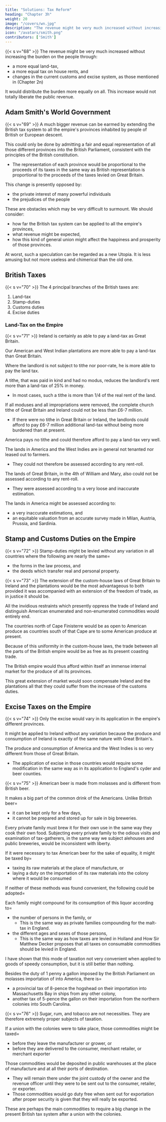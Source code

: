```yaml
---
title: "Solutions: Tax Reform"
heading: "Chapter 3h"
weight: 20
image: "/covers/wn.jpg"
description: "The revenue might be very much increased without increasing the burden on the people"
icon: "/avatars/smith.png"
contributors: ['Smith']
---
```




{{< s v="68" >}} The revenue might be very much increased without increasing the burden on the people through:
- a more equal land-tax,
- a more equal tax on house rents, and
- changes in the current customs and excise system, as those mentioned in (Chapter 2n)

It would distribute the burden more equally on all. This increase would not totally liberate the public revenue<!--  or even totally compensate the further accumulation of the public debt in the next war -->.


## Adam Smith's World Government

{{< s v="69" >}} A much bigger revenue can be earmed by extending the British tax system to all the empire's provinces inhabited by people of British or European descent. 

This could only be done by admitting a fair and equal representation of all those different provinces into the British Parliament, consistent with the principles of the British constitution.
- The representation of each province would be proportional to the proceeds of its taxes in the same way as British representation is proportional to the proceeds of the taxes levied on Great Britain.

This change is presently opposed by:
- the private interest of many powerful individuals
- the prejudices of the people

These are obstacles which may be very difficult to surmount. We should consider: 
- how far the British tax system can be applied to all the empire's provinces,
- what revenue might be expected,
- how this kind of general union might affect the happiness and prosperity of those provinces.

At worst, such a speculation can be regarded as a new Utopia. It is less amusing but not more useless and chimerical than the old one.



## British Taxes

{{< s v="70" >}} The 4 principal branches of the British taxes are:

1. Land-tax
2. Stamp-duties
3. Customs duties
4. Excise duties



### Land-Tax on the Empire

{{< s v="71" >}} Ireland is certainly as able to pay a land-tax as Great Britain.

Our American and West Indian plantations are more able to pay a land-tax than Great Britain.

Where the landlord is not subject to tithe nor poor-rate, he is more able to pay the land tax.

A tithe, that was paid in kind and had no modus, reduces the landlord's rent more than a land-tax of 25% in money.
- In most cases, such a tithe is more than 1/4 of the real rent of the land.

If all moduses and all impropriations were removed, the complete church tithe of Great Britain and Ireland could not be less than £6-7 million.
- If there were no tithe in Great Britain or Ireland, the landlords could afford to pay £6-7 million additional land-tax without being more burdened than at present.

America pays no tithe and could therefore afford to pay a land-tax very well.

The lands in America and the West Indies are in general not tenanted nor leased out to farmers.
- They could not therefore be assessed according to any rent-roll.

The lands of Great Britain, in the 4th of William and Mary, also could not be assessed according to any rent-roll.
- They were assessed according to a very loose and inaccurate estimation.

The lands in America might be assessed according to:
- a very inaccurate estimations, and
- an equitable valuation from an accurate survey made in Milan, Austria, Prussia, and Sardinia.


## Stamp and Customs Duties on the Empire

{{< s v="72" >}} Stamp-duties might be levied without any variation in all countries where the following are nearly the same= 
- the forms in the law process, and
- the deeds which transfer real and personal property.

{{< s v="73" >}} The extension of the custom-house laws of Great Britain to Ireland and the plantations would be the most advantageous to both provided it was accompanied with an extension of the freedom of trade, as in justice it should be.

All the invidious restraints which presently oppress the trade of Ireland and distinguish American enumerated and non-enumerated commodities would entirely end.

The countries north of Cape Finisterre would be as open to American produce as countries south of that Cape are to some American produce at present.

Because of this uniformity in the custom-house laws, the trade between all the parts of the British empire would be as free as its present coasting trade.

The British empire would thus afford within itself an immense internal market for the produce of all its provinces.

This great extension of market would soon compensate Ireland and the plantations all that they could suffer from the increase of the customs duties.


## Excise Taxes on the Empire

{{< s v="74" >}} Only the excise would vary in its application in the empire's different provinces.

It might be applied to Ireland without any variation because the produce and consumption of Ireland is exactly of the same nature with Great Britain's.

The produce and consumption of America and the West Indies is so very different from those of Great Britain.
- The application of excise in those countries would require some modification in the same way as in its application to England's cyder and beer counties.

{{< s v="75" >}} American beer is made from molasses and is different from British beer.

It makes a big part of the common drink of the Americans. Unlike British beer= 
- it can be kept only for a few days,
- it cannot be prepared and stored up for sale in big breweries.

Every private family must brew it for their own use in the same way they cook their own food. Subjecting every private family to the odious visits and examination of tax-gatherers, in the same way we subject alehouses and public breweries, would be inconsistent with liberty.

If it were necessary to tax American beer for the sake of equality, it might be taxed by= 
- taxing its raw materials at the place of manufacture, or
- laying a duty on the importation of its raw materials into the colony where it would be consumed

If neither of these methods was found convenient, the following could be adopted= 

Each family might compound for its consumption of this liquor according to= 
- the number of persons in the family, or
  - This is the same way as private families compounding for the malt-tax in England.
- the different ages and sexes of those persons,
  - This is the same way as how taxes are levied in Holland and How Sir Matthew Decker proposes that all taxes on consumable commodities should be levied in England.

I have shown that this mode of taxation not very convenient when applied to goods of speedy consumption, but it is still better than nothing.

Besides the duty of 1 penny a gallon imposed by the British Parliament on molasses importation of into America, there is= 
- a provincial tax of 8-pence the hogshead on their importation into Massachusetts Bay in ships from any other colony,
- another tax of 5-pence the gallon on their importation from the northern colonies into South Carolina.


{{< s v="76" >}} Sugar, rum, and tobacco are not necessities. They are therefore extremely proper subjects of taxation.

If a union with the colonies were to take place, those commodities might be taxed= 
- before they leave the manufacturer or grower, or
- before they are delivered to the consumer, merchant retailer, or merchant exporter

Those commodities would be deposited in public warehouses at the place of manufacture and at all their ports of destination.
- They will remain there under the joint custody of the owner and the revenue officer until they were to be sent out to the consumer, retailer, or exporter.
- Those commodities would go duty free when sent out for exportation after proper security is given that they will really be exported.

These are perhaps the main commodities to require a big change in the present British tax system after a union with the colonies.
